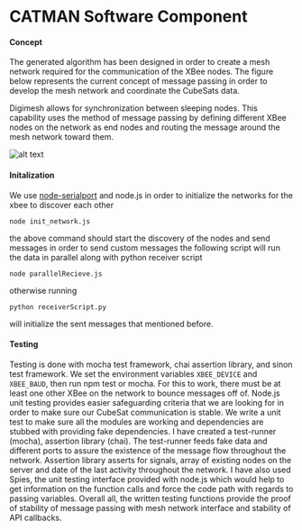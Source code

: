 # CATMAN Software Component

#### Concept
The generated algorithm has been designed in order to create a mesh network required for the communication of the XBee nodes. The figure below represents the current concept of message passing in order to develop the mesh network and coordinate the CubeSats data.

Digimesh allows for synchronization between sleeping nodes. This capability uses the method of message passing by defining different XBee nodes on the network as end nodes and routing the message around the mesh network toward them. 


![alt text](https://github.com/setareh94/CATMAN-Setup/blob/master/docs/concept.png "diagram")

#### Initalization

We use [node-serialport]("https://github.com/EmergingTechnologyAdvisors/node-serialport") and node.js in order to initialize the networks for the xbee to discover each other 

```
node init_network.js
```

the above command should start the discovery of the nodes and send messages in order to send custom messages the following script will run the data in parallel along with python receiver script

```
node parallelRecieve.js
```

otherwise running 

```
python receiverScript.py
```
will initialize the sent messages that mentioned before.


#### Testing


Testing is done with mocha test framework, chai assertion library, and sinon test framework. We set the environment variables ```XBEE_DEVICE``` and ```XBEE_BAUD```, then run npm test or mocha. For this to work, there must be at least one other XBee on the network to bounce messages off of. Node.js unit testing provides easier safeguarding criteria that we are looking for in order to make sure our CubeSat communication is stable. We write a unit test to make sure all the modules are working and dependencies are stubbed with providing fake dependencies. I have created a test-runner (mocha), assertion library (chai). The test-runner feeds fake data and different ports to assure the existence of the message flow throughout the network. Assertion library asserts for signals, array of existing nodes on the server and date of the last activity throughout the network. I have also used Spies, the unit testing interface provided with node.js which would help to get information on the function calls and force the code path with regards to passing variables. Overall all, the written testing functions provide the proof of stability of message passing with mesh network interface and stability of API callbacks.